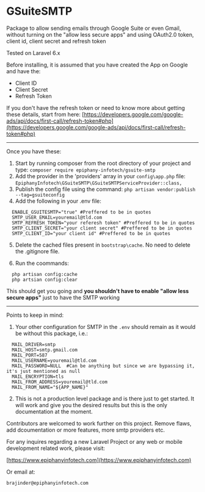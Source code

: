 # GSuiteSMTP
Package to allow sending emails through Google Suite or even Gmail, without turning on the "allow less secure apps" and using OAuth2.0 token, client id, client secret and refresh token

Tested on Laravel 6.x

Before installing, it is assumed that you have created the App on Google and have the:
- Client ID
- Client Secret
- Refresh Token

If you don't have the refresh token or need to know more about getting these details, start from here:
[https://developers.google.com/google-ads/api/docs/first-call/refresh-token#php](https://developers.google.com/google-ads/api/docs/first-call/refresh-token#php)

_________________________________________________________________________________________________________________________

Once you have these:
1. Start by running composer from the root directory of your project and type:
`composer require epiphany-infotech/gsuite-smtp`
2. Add the provider in the 'providers' array in your `config\app.php` file:
`EpiphanyInfotech\GSuiteSMTP\GSuiteSMTPServiceProvider::class,`
3. Publish the config file using the command:
`php artisan vendor:publish --tag=gsuiteconfig`
4. Add the following in your .env file:
```
  ENABLE_GSUITESMTP="true" #Preffered to be in quotes
  SMTP_USER_EMAIL=youremail@tld.com
  SMTP_REFRESH_TOKEN="your referesh token" #Preffered to be in quotes
  SMTP_CLIENT_SECRET="your client secret" #Preffered to be in quotes
  SMTP_CLIENT_ID="your client id" #Preffered to be in quotes
```  
5. Delete the cached files present in `bootstrap\cache`. No need to delete the .gitignore file.

6. Run the coommands:
```
  php artisan config:cache
  php artsian config:clear
```
  
This should get you going and **you shouldn't have to enable "allow less secure apps"** just to have the SMTP working

__________________________________________________________________________________________________________________________

Points to keep in mind:

1. Your other configuration for SMTP in the `.env` should remain as it would be without this package, i.e.:
```
  MAIL_DRIVER=smtp
  MAIL_HOST=smtp.gmail.com
  MAIL_PORT=587
  MAIL_USERNAME=youremail@tld.com
  MAIL_PASSWORD=NULL  #Can be anything but since we are bypassing it, it's just mentioned as null
  MAIL_ENCRYPTION=tls
  MAIL_FROM_ADDRESS=youremail@tld.com
  MAIL_FROM_NAME="${APP_NAME}"
```
2. This is not a production level package and is there just to get started. It will work and give you the desired results but this is the only documentation at the moment.

Contributors are welcomed to work further on this project. Remove flaws, add dcoumentation or more features, more smtp providers etc.

For any inquires regarding a new Laravel Project or any web or mobile development related work, please visit:

[https://www.epiphanyinfotech.com](https://www.epiphanyinfotech.com)

Or email at:

`brajinder@epiphanyinfotech.com`

